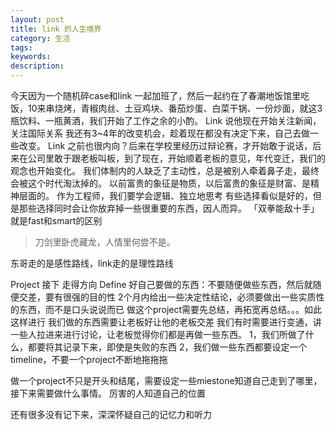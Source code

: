 ```yaml
---
layout: post
title: link 的人生境界
category: 生活
tags:
keywords:
description:
---
```


今天因为一个随机碎case和link 一起加班了，然后一起约在了春潮地饭馆里吃饭，10来串烧烤，青椒肉丝、土豆鸡块、番茄炒蛋、白菜干锅、一份炒面，就这3瓶饮料、一瓶黄酒，我们开始了工作之余的小酌。
Link 说他现在开始关注新闻，关注国际关系
我还有3~4年的改变机会，趁着现在都没有决定下来，自己去做一些改变。
Link 之前也很内向？后来在学校里经历过辩论赛，才开始敢于说话，后来在公司里敢于跟老板叫板，到了现在，开始顺着老板的意见，年代变迁，我们的观念也开始变化。
我们体制内的人缺乏了主动性，总是被别人牵着鼻子走，最终会被这个时代淘汰掉的。
以前富贵的象征是物质，以后富贵的象征是财富、是精神层面的。
作为工程师，我们要学会逻辑、独立地思考
有些选择看似是好的，但是那些选择同时会让你放弃掉一些很重要的东西，因人而异。
「双拳能敌十手」就是fast和smart的区别


>刀剑里卧虎藏龙，人情里何尝不是。

东哥走的是感性路线，link走的是理性路线

Project 接下 走得方向 
Define  好自己要做的东西：不要随便做些东西，然后就随便交差，要有很强的目的性
2个月内给出一些决定性结论，必须要做出一些实质性的东西，而不是口头说说而已
做这个project需要先总结，再拓宽再总结。。。如此这样进行
我们做的东西需要让老板好让他的老板交差
我们有时需要进行变通，讲一些人拉进来进行讨论，让老板觉得你们都是再做一些东西。
1，我们所做了什么，都要将其记录下来，即使是失败的东西
2，我们做一些东西都要设定一个timeline，不要一个project不断地拖拖拖

做一个project不只是开头和结尾，需要设定一些miestone知道自己走到了哪里，接下来需要做什么事情。
厉害的人知道自己的位置


还有很多没有记下来，深深怀疑自己的记忆力和听力

